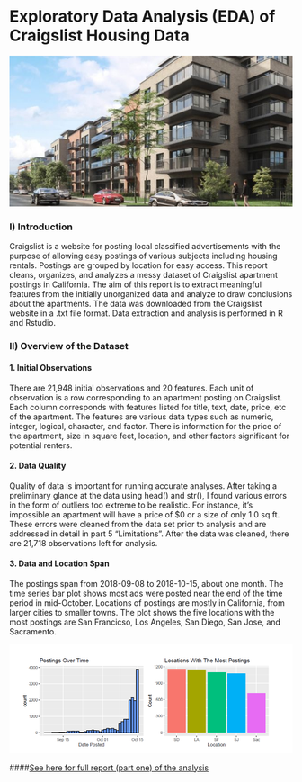 # Exploratory Data Analysis (EDA) of Craigslist Housing Data 

![apartments](https://github.com/EricaXia/craigslist_analysis/blob/main_code/img/apartment.jpg)

### I) Introduction

Craigslist is a website for posting local classified advertisements with the purpose of allowing easy postings of various subjects including housing rentals. Postings are grouped by location for easy access. This report cleans, organizes, and analyzes a messy dataset of Craigslist apartment postings in California. The aim of this report is to extract meaningful features from the initially unorganized data and analyze to draw conclusions about the apartments. The data was downloaded from the Craigslist website in a .txt file format. Data extraction and analysis is performed in R and Rstudio.

### II) Overview of the Dataset

#### 1. Initial Observations

There are 21,948 initial observations and 20 features. Each unit of observation is a row corresponding to an apartment posting on Craigslist. Each column corresponds with features listed for title, text, date, price, etc of the apartment. The features are various data types such as numeric, integer, logical, character, and factor. There is information for the price of the apartment, size in square feet, location, and other factors significant for potential renters.

#### 2. Data Quality

Quality of data is important for running accurate analyses. After taking a preliminary glance at the data using head() and str(), I found various errors in the form of outliers too extreme to be realistic. For instance, it’s impossible an apartment will have a price of $0 or a size of only 1.0 sq ft. These errors were cleaned from the data set prior to analysis and are addressed in detail in part 5 “Limitations”. After the data was cleaned, there are 21,718 observations left for analysis.

#### 3. Data and Location Span

The postings span from 2018-09-08 to 2018-10-15, about one month. The time series bar plot shows most ads were posted near the end of the time period in mid-October. Locations of postings are mostly in California, from larger cities to smaller towns. The plot shows the five locations with the most postings are San Francicso, Los Angeles, San Diego, San Jose, and Sacramento.

![graph1](https://github.com/EricaXia/craigslist_analysis/blob/main_code/img/s1.PNG)

####[See here for full report (part one) of the analysis](https://github.com/EricaXia/craigslist_analysis/blob/main_code/writeup.pdf)
